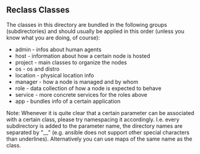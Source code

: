 ## Reclass Classes ##

<!-- -meta- basic -->
The classes in this directory are bundled in the following groups (subdirectories)
and should usually be applied in this order (unless you know what you
are doing, of course):
* admin - infos about human agents
* host - information about how a certain node is hosted
* project - main classes to organize the nodes
* os - os and distro
* location - physical location info
* manager - how a node is managed and by whom
* role - data collection of how a node is expected to behave
* service - more concrete services for the roles above
* app - bundles info of a certain application

<!-- -meta- basic -->
Note: Whenever it is quite clear that a certain parameter can be
associated with a certain class, please try namespacing it accordingly.
I.e. every subdirectory is added to the parameter name, the directory
names are separated by "\_\_" (e.g. ansible does not support other
special characters than underlines). Alternatively you can use maps
of the same name as the class.

